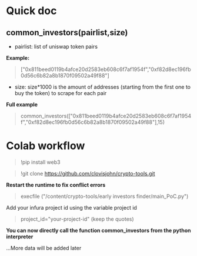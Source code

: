 # Quick doc

## common_investors(pairlist,size)
* pairlist: list of uniswap token pairs

**Example:** 
> ["0x811beed0119b4afce20d2583eb608c6f7af1954f","0xf82d8ec196fb0d56c6b82a8b1870f09502a49f88"]
* size: size*1000 is the amount of addresses (starting from the first one to buy the token) to scrape for each pair

**Full example**
> common_investors(["0x811beed0119b4afce20d2583eb608c6f7af1954f","0xf82d8ec196fb0d56c6b82a8b1870f09502a49f88"],15)


# Colab workflow

> !pip install web3

> !git clone https://github.com/clovisjohn/crypto-tools.git

**Restart the runtime to fix conflict errors**

> execfile ("/content/crypto-tools/early investors finder/main_PoC.py")

Add your infura project id using the variable project id

>project_id="your-project-id" (keep the quotes)

**You can now directly call the function common_investors from the python interpreter**

...More data will be added later

